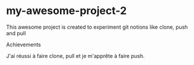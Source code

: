 # my-awesome-project-2
This awesome project is created to experiment git notions like clone, push and pull

Achievements

J'ai réussi à faire clone, pull et je m'apprête à faire push.